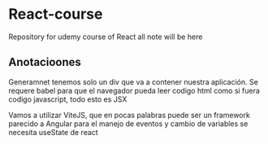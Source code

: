 # React-course
Repository for udemy course of React
all note will be here
## Anotacioones
Generamnet tenemos solo un div que va a contener nuestra aplicación.
Se requere babel para que el navegador pueda leer codigo html como si fuera codigo javascript, todo esto es JSX

Vamos a utilizar ViteJS, que en pocas palabras puede ser un framework parecido a Angular
para el manejo de eventos y cambio de variables se necesita useState de react